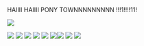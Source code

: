 HAIIII HAIIII PONY TOWNNNNNNNNN !!!1!!!!11! 

![](https://64.media.tumblr.com/ddb13ee666a06fa7e4883054caa59008/fe7d43a54863f820-5f/s400x600/fd6d26a4c9542668432fbfb2b26417a7bf1f430f.gif)

![](https://paleking.carrd.co/assets/images/gallery08/244f3e3d.png?v26071698921061) ![](https://paleking.carrd.co/assets/images/gallery09/28084dca.png?v26071698921061) ![](https://autism.crd.co/assets/images/gallery05/6d3d4157_original.gif?v=69d6a439) ![](https://xyz.crd.co/assets/images/gallery07/6faf8469.png?v=4ca63763) ![](https://supplies.ju.mp/assets/images/gallery01/12326321_original.jpg?v=6a50b904) ![](https://supplies.ju.mp/assets/images/gallery01/6a4d2428_original.gif?v=6a50b904)![](https://autism.crd.co/assets/images/gallery05/29aa0e68_original.gif?v=69d6a439) ![](https://supplies.ju.mp/assets/images/gallery02/cc5c571f_original.png?v=6a50b904) ![](https://pix.crd.co/assets/images/gallery13/83d5c7e5_original.png?v=52ef41fa)
